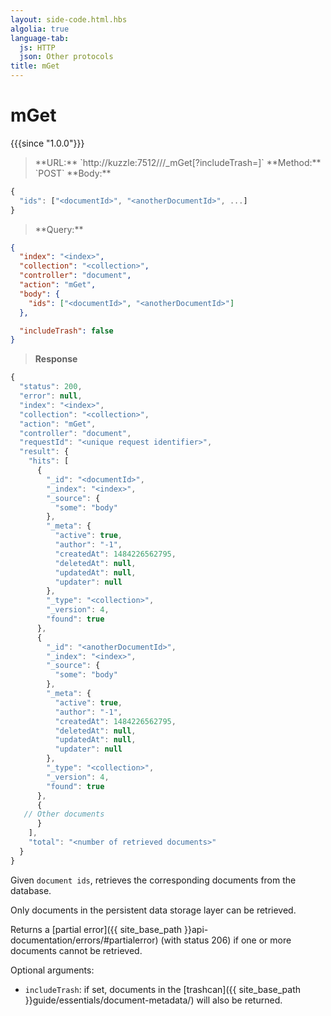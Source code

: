 ```yaml
---
layout: side-code.html.hbs
algolia: true
language-tab:
  js: HTTP
  json: Other protocols
title: mGet
---
```


# mGet

{{{since "1.0.0"}}}

<blockquote class="js">
<p>
**URL:** `http://kuzzle:7512/<index>/<collection>/_mGet[?includeTrash=<boolean>]`  
**Method:** `POST`  
**Body:**
</p>
</blockquote>


```js
{
  "ids": ["<documentId>", "<anotherDocumentId>", ...]
}
```


<blockquote class="json">
<p>
**Query:**
</p>
</blockquote>


```json
{
  "index": "<index>",
  "collection": "<collection>",
  "controller": "document",
  "action": "mGet",
  "body": {
    "ids": ["<documentId>", "<anotherDocumentId>"]
  },

  "includeTrash": false
}
```

>**Response**

```javascript
{
  "status": 200,
  "error": null,
  "index": "<index>",
  "collection": "<collection>",
  "action": "mGet",
  "controller": "document",
  "requestId": "<unique request identifier>",
  "result": {
    "hits": [
      {
        "_id": "<documentId>",
        "_index": "<index>",
        "_source": {
          "some": "body"
        },
        "_meta": {
          "active": true,
          "author": "-1",
          "createdAt": 1484226562795,
          "deletedAt": null,
          "updatedAt": null,
          "updater": null
        },
        "_type": "<collection>",
        "_version": 4,
        "found": true
      },
      {
        "_id": "<anotherDocumentId>",
        "_index": "<index>",
        "_source": {
          "some": "body"
        },
        "_meta": {
          "active": true,
          "author": "-1",
          "createdAt": 1484226562795,
          "deletedAt": null,
          "updatedAt": null,
          "updater": null
        },
        "_type": "<collection>",
        "_version": 4,
        "found": true
      },
      {
   // Other documents
      }
    ],
    "total": "<number of retrieved documents>"
  }
}
```

Given `document ids`, retrieves the corresponding documents from the database.

Only documents in the persistent data storage layer can be retrieved.

Returns a [partial error]({{ site_base_path }}api-documentation/errors/#partialerror) (with status 206) if one or more documents cannot be retrieved.

Optional arguments:

- `includeTrash`: if set, documents in the [trashcan]({{ site_base_path }}guide/essentials/document-metadata/) will also be returned.
